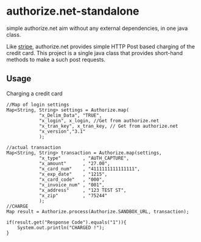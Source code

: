 authorize.net-standalone
========================

simple authorize.net aim without any external dependencies, in one java class.

Like [stripe](http://stripe.com), authorize.net provides simple HTTP Post
based charging of the credit card. This project is a single java class that
provides short-hand methods to make a such post requests.

Usage
-----
Charging a credit card

    //Map of login settings
    Map<String, String> settings = Authorize.map(
    			"x_Delim_Data", "TRUE",
    			"x_login", x_login, //Get from authorize.net
    			"x_tran_key", x_tran_key, // Get from authorize.net
    			"x_version","3.1"
    			);

    //actual transaction
    Map<String, String> transaction = Authorize.map(settings, 
    			"x_type"        , "AUTH_CAPTURE",
    			"x_amount"      , "27.00", 
    			"x_card_num"    , "4111111111111111", 
    			"x_exp_date"    , "1215", 
    			"x_card_code"   , "000", 
    			"x_invoice_num" , "001", 
    			"x_address"     , "123 TEST ST", 
    			"x_zip"         , "75244"
    			);
    //CHARGE
    Map result = Authorize.process(Authorize.SANDBOX_URL, transaction);	
    
    if(result.get("Response Code").equals("1")){
    	System.out.println("CHARGED !");
    }